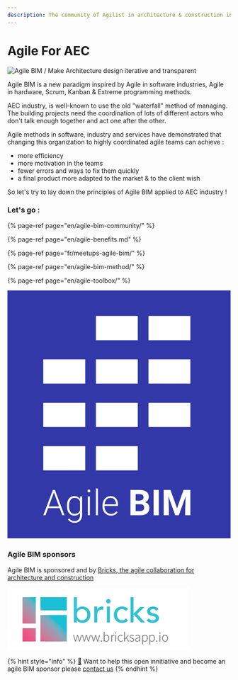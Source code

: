 ```yaml
---
description: The community of Agilist in architecture & construction industry (AEC)
---
```


# Agile For AEC

![Agile BIM / Make Architecture design iterative and transparent](.gitbook/assets/agile_bim.jpeg)

Agile  BIM is a new paradigm inspired by Agile in software industries, Agile in hardware, Scrum, Kanban & Extreme programming methods. 

AEC industry, is well-known to use the old  "waterfall"  method of managing.  The building projects need the coordination of lots of different actors who don't talk enough together and  act one after the other. 

Agile methods in software, industry and services have demonstrated that changing this organization to  highly coordinated agile teams can achieve : 

* more efficiency 
* more motivation in the teams 
* fewer errors and ways to fix them quickly
* a final product more adapted to the market & to the client wish

So let's try to lay down the principles of Agile BIM applied to AEC industry !  


### Let's go : 

{% page-ref page="en/agile-bim-community/" %}

{% page-ref page="en/agile-benefits.md" %}

{% page-ref page="fr/meetups-agile-bim/" %}

{% page-ref page="en/agile-bim-method/" %}

{% page-ref page="en/agile-toolbox/" %}





![agile BIM blue logo](.gitbook/assets/agile-bim-blue-title.png)



### Agile BIM sponsors

Agile BIM is sponsored and by [Bricks, the agile collaboration for architecture and construction](https://www.bricksapp.io?utm_medium=agileBIM&utm_campaign=page)

![Bricks Logo](.gitbook/assets/bricks-logo-2019_bricks-logo-full.png)

{% hint style="info" %}
[👋](https://emojipedia.org/waving-hand/) Want to help this open innitiative and become an agile BIM sponsor please [contact us](mailto:hello@bricksapp.io?subject=Be%20sponsor%20of%20Agile%20BIM)
{% endhint %}

